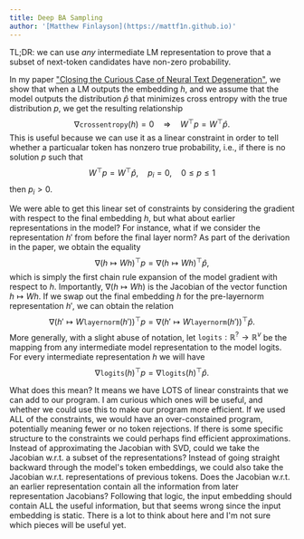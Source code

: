 ```yaml
---
title: Deep BA Sampling
author: '[Matthew Finlayson](https://mattf1n.github.io)'
---
```


TL;DR: we can use *any* intermediate LM representation to prove that a subset of next-token candidates have non-zero probability.

In my paper ["Closing the Curious Case of Neural Text Degeneration"](https://openreview.net/forum?id=dONpC9GL1o),
we show that when a LM outputs the embedding $h$, 
and we assume that the model outputs the distribution $\hat{p}$ 
that minimizes cross entropy with the true distribution $p$,
we get the resulting relationship
$$\nabla\texttt{crossentropy}(h)=0 \quad \Rightarrow \quad W^\top p=W^\top\hat{p}.$$
This is useful because we can use it as a linear constraint in order to tell whether a particualar token has nonzero true probability, i.e.,
if there is no solution $p$ such that
$$W^\top p = W^\top\hat{p},\quad p_i=0,\quad 0\leq p\leq 1$$
then $p_i>0$.

We were able to get this linear set of constraints by considering the gradient with respect to the final embedding $h$, but what about earlier representations in the model?
For instance, what if we consider the representation $h'$ from before the final layer norm?
As part of the derivation in the paper, we obtain the equality
$$\nabla(h\mapsto Wh)^\top p=\nabla(h\mapsto Wh)^\top\hat{p},$$
which is simply the first chain rule expansion of the model gradient with respect to $h$.
Importantly, $\nabla(h\mapsto Wh)$ is the Jacobian of the vector function $h\mapsto Wh$.
If we swap out the final embedding $h$ for the pre-layernorm representation $h'$,
we can obtain the relation 
$$\nabla(h'\mapsto W\texttt{layernorm}(h'))^\top p=\nabla(h'\mapsto W\texttt{layernorm}(h'))^\top\hat{p}.$$
More generally, with a slight abuse of notation, 
let $\texttt{logits}:\mathbb{R}^?\to\mathbb{R}^v$ 
be the mapping from any intermediate model representation to the model logits.
For every intermediate representation $h$ we will have
$$\nabla\texttt{logits}(h)^\top p=\nabla\texttt{logits}(h)^\top\hat{p}.$$

What does this mean?
It means we have LOTS of linear constraints that we can add to our program.
I am curious which ones will be useful, and whether we could use this to make our program more efficient.
If we used ALL of the constraints, we would have an over-constained program, 
potentially meaning fewer or no token rejections.
If there is some specific structure to the constraints we could perhaps find efficient approximations. 
Instead of approximating the Jacobian with SVD, could we take the Jacobian w.r.t. a subset of the representations?
Instead of going straight backward through the model's token embeddings, we could also take the Jacobian w.r.t. representations of previous tokens.
Does the Jacobian w.r.t. an earlier representation contain all the information from later representation Jacobians? 
Following that logic, the input embedding should contain ALL the useful information, 
but that seems wrong since the input embedding is static. 
There is a lot to think about here and I'm not sure which pieces will be useful yet.
